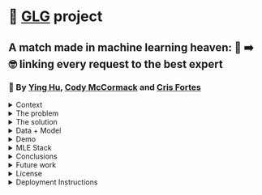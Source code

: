 # 🚀 [GLG](https://glginsights.com/) project

## A match made in machine learning heaven: 🙋 ➡️ 🤓 linking every request to the best expert
### 👏  By [Ying Hu](https://www.linkedin.com/in/ying-hu-math/), [Cody McCormack](https://www.linkedin.com/in/codymccormack/) and [Cris Fortes](https://www.linkedin.com/in/crisfortes/)

<details><summary>Context</summary>
<p>

Ying, Cody and Cris are students of [FourthBrain's](https://fourthbrain.ai/) [Machine Learning Engineer course](https://fourthbrain.ai/courses/machine-learning-engineer/), cohort 9 (August-December 2022). This repository (repo) is part of our capstone project, a required deliverable from our curriculum. For that we've chosen to work on the [GLG](https://glginsights.com/) project.

</p>
</details>
  
<details><summary>The problem</summary>
<p>

[GLG](https://glginsights.com/)'s business largely revolves around matching clients, requesting insights on a specific topic, with an expert on that topic from their large database so that they can meet by phone, video or in person. Visually: 

<img width="977" alt="image" src="https://user-images.githubusercontent.com/110877253/193379391-7bc81c97-fa89-4553-92d3-d62eaab639e1.png">

Since [GLG](https://glginsights.com/) receives 100s of these requests per day, how can they leverage machine learning to semi-automate the matching process at scale? 

</p>
</details>
  
<details><summary>The solution</summary>
<p>
<p>

<img width="883" alt="image" src="https://user-images.githubusercontent.com/110877253/204224020-1b5d9761-2d18-46be-a0bb-70bcb5578d28.png">

</p>
</details>
  
<details><summary>Data + Model</summary>
<p>
<p>

<img width="882" alt="image" src="https://user-images.githubusercontent.com/110877253/204224541-f62ca332-91a4-48d8-9d54-c8af127f503a.png">

</p>
</details>
  
<details><summary>Demo</summary>  
<p>
<p>
  
<img width="898" alt="image" src="https://user-images.githubusercontent.com/110877253/204224828-08ba6492-71c0-4862-a877-74cec80ffb34.png">
  
</p>
</details>
  
<details><summary>MLE Stack</summary>
<p>
<p>

<img width="880" alt="image" src="https://user-images.githubusercontent.com/110877253/204225162-fcec11aa-0059-4674-b18b-a749cf36cad4.png">
</p>
  
</p>
</details>

<details><summary>Conclusions</summary>
<p>

- Natural Language Processing (NLP) models work!

- Any NLP model is only as good as the data it was trained on

- Quickly jumping into the web app (Flask), even before the NLP models were working properly, was the right thing to do (MVP mindset)

- Seeing a live, working, deployed model that addresses a real business problem is priceless 

</p>
</details>

<details><summary>Future work</summary>
<p>

- Training our NLP models on larger and more diverse datasets should yield better results. For example, using this other 2.7-million news articles dataset: [All the News 2.0 - Components](https://components.one/datasets/all-the-news-2-news-articles-dataset/)

- Adapting our models to cover non-English languages would come in handy (GLG also has offices in Europe, Asia, Japan and the Middle East)

- Building a GLG topic expert(s) recommendation model with input from our NLP models would be a natural next step for this project

</p>
</details>

<details><summary>License</summary>
<p>

MIT License

Copyright (c) 2022 Cody

Permission is hereby granted, free of charge, to any person obtaining a copy
of this software and associated documentation files (the "Software"), to deal
in the Software without restriction, including without limitation the rights
to use, copy, modify, merge, publish, distribute, sublicense, and/or sell
copies of the Software, and to permit persons to whom the Software is
furnished to do so, subject to the following conditions:

The above copyright notice and this permission notice shall be included in all
copies or substantial portions of the Software.

THE SOFTWARE IS PROVIDED "AS IS", WITHOUT WARRANTY OF ANY KIND, EXPRESS OR
IMPLIED, INCLUDING BUT NOT LIMITED TO THE WARRANTIES OF MERCHANTABILITY,
FITNESS FOR A PARTICULAR PURPOSE AND NONINFRINGEMENT. IN NO EVENT SHALL THE
AUTHORS OR COPYRIGHT HOLDERS BE LIABLE FOR ANY CLAIM, DAMAGES OR OTHER
LIABILITY, WHETHER IN AN ACTION OF CONTRACT, TORT OR OTHERWISE, ARISING FROM,
OUT OF OR IN CONNECTION WITH THE SOFTWARE OR THE USE OR OTHER DEALINGS IN THE
SOFTWARE.
  
</p>
</details>

<details><summary>Deployment Instructions</summary>
<p>

This app can be (relatively, see note below) easily deployed using Docker. The instructions to deploy in the cloud or locally are the same.</p>
<ol>
  <li>Clone this repository, either on a local machine or in a cloud instance</li>
  <li>Navigate to the flask_app folder</li>
  <li>Build the Docker image, using the command <code>docker build -t image_name .</code></li>
    <ul>
      <li>If you don't have Docker installed locally or in the cloud instance, you will have to <a href="https://docs.docker.com/get-docker/">install</a> and <a href="https://docs.docker.com/config/daemon/systemd/">activate</a> the Daemon in order to build a Docker image.</li>
    </ul>
  <li>Run the Docker image using the command <code>docker run -d --rm --name container_name -p 8000:8000 image_name</code></li>
  <li>Navigate to either your local host, port 8000, or the public IP of the cloud instance, port 8000. E.g. 127.0.0.0:8000</li>
</ol>
<p><strong>NOTE:</strong> This application depends on prebuilt machine learning models that were saved using <a href="https://docs.python.org/3/library/pickle.html">Pickle</a> files. The idea of Pickle files is that they can be built once and ported to any other machine. However, in testing we found that this was often not the case. If the app crashes when you try to run it, this is most likely the problem, and you need to take the steps below to remediate the issue:</p>
<ol>
  <li><a href="https://www.python.org/downloads/">Install Python</a> in the environment you're using, if you haven't already</li>
  <li>Install the requirements.txt file in the flask_app folder using the command <code>pip install -r requirements.txt</code> in the terminal</li>
  <li>Run the model_maker.py file with the command <code>python model_maker.py</code></li>
</ol>
<p>This will create new Pickle files in your environment. You can then follow the original steps above.</p>
</details>
